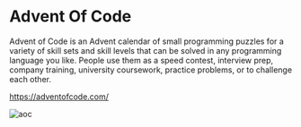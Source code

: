 # Advent Of Code

Advent of Code is an Advent calendar of small programming puzzles for a variety of skill sets and skill levels that can be solved in any programming language you like. People use them as a speed contest, interview prep, company training, university coursework, practice problems, or to challenge each other.

https://adventofcode.com/

![aoc](https://user-images.githubusercontent.com/47598577/100772824-185d9d80-33ce-11eb-9521-f707b85b75ac.jpeg)
